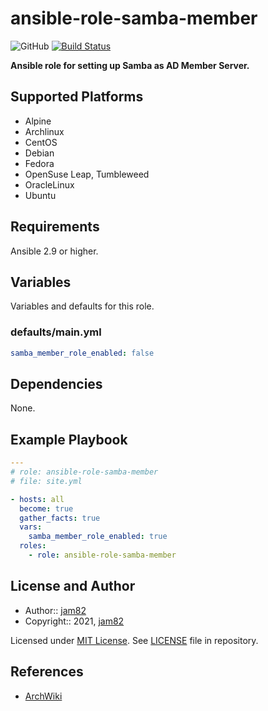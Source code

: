 # ansible-role-samba-member

![GitHub](https://img.shields.io/github/license/jam82/ansible-role-samba-member) [![Build Status](https://travis-ci.org/jam82/ansible-role-samba-member.svg?branch=main)](https://travis-ci.org/jam82/ansible-role-samba-member)

**Ansible role for setting up Samba as AD Member Server.**

## Supported Platforms

- Alpine
- Archlinux
- CentOS
- Debian
- Fedora
- OpenSuse Leap, Tumbleweed
- OracleLinux
- Ubuntu

## Requirements

Ansible 2.9 or higher.

## Variables

Variables and defaults for this role.

### defaults/main.yml

```yaml
samba_member_role_enabled: false
```

## Dependencies

None.

## Example Playbook

```yaml
---
# role: ansible-role-samba-member
# file: site.yml

- hosts: all
  become: true
  gather_facts: true
  vars:
    samba_member_role_enabled: true
  roles:
    - role: ansible-role-samba-member
```

## License and Author

- Author:: [jam82](https://github.com/jam82/)
- Copyright:: 2021, [jam82](https://github.com/jam82/)

Licensed under [MIT License](https://opensource.org/licenses/MIT).
See [LICENSE](https://github.com/jam82/ansible-role-samba-member/blob/master/LICENSE) file in repository.

## References

- [ArchWiki](https://wiki.archlinux.org/)
